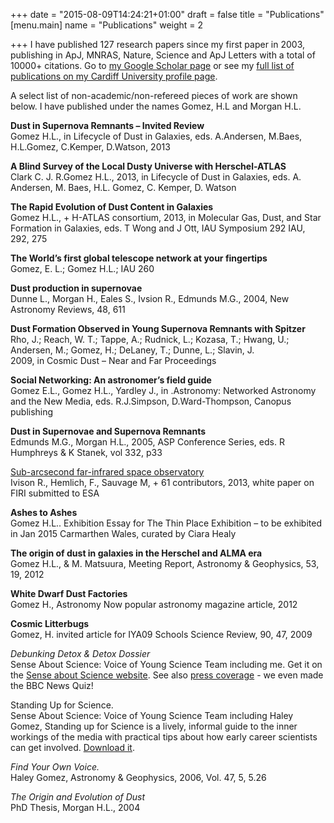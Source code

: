 +++
date = "2015-08-09T14:24:21+01:00"
draft = false
title = "Publications"
[menu.main]
name = "Publications"
weight = 2

+++
I have published 127 research papers since my first paper in 2003, publishing in ApJ, MNRAS, Nature, Science and ApJ Letters with a total of 10000+ citations. Go to [my Google Scholar page](https://scholar.google.co.uk/citations?user=Hk6f2h8AAAAJ&hl=en) or see my [full list of publications on my Cardiff University profile page](https://www.astro.cf.ac.uk/contactsandpeople/?page=full&id=151).

A select list of non-academic/non-refereed pieces of work are shown below. I have published under the names Gomez, H.L and Morgan H.L.


**Dust in Supernova Remnants – Invited Review**  
Gomez H.L., in Lifecycle of Dust in Galaxies, eds. A.Andersen, M.Baes, H.L.Gomez, C.Kemper, D.Watson, 2013  

**A Blind Survey of the Local Dusty Universe with Herschel-ATLAS**  
Clark C. J. R.Gomez H.L., 2013, in Lifecycle of Dust in Galaxies, eds. A. Andersen, M. Baes, H.L. Gomez, C. Kemper, D. Watson  

**The Rapid Evolution of Dust Content in Galaxies**  
Gomez H.L., + H-ATLAS consortium, 2013, in Molecular Gas, Dust, and Star Formation in Galaxies, eds. T Wong and J Ott, IAU Symposium 292 IAU, 292, 275  

**The World’s first global telescope network at your fingertips**  
Gomez, E. L.; Gomez H.L.; IAU 260  

**Dust production in supernovae**  
Dunne L., Morgan H., Eales S., Ivsion R., Edmunds M.G., 2004, New Astronomy Reviews, 48, 611  

**Dust Formation Observed in Young Supernova Remnants with Spitzer**  
Rho, J.; Reach, W. T.; Tappe, A.; Rudnick, L.; Kozasa, T.; Hwang, U.; Andersen, M.; Gomez, H.; DeLaney, T.; Dunne, L.; Slavin, J.  
2009, in Cosmic Dust – Near and Far Proceedings  

**Social Networking: An astronomer’s field guide**  
Gomez E.L., Gomez H.L., Yardley J., in .Astronomy: Networked Astronomy and the New Media, eds. R.J.Simpson, D.Ward-Thompson, Canopus publishing  

**Dust in Supernovae and Supernova Remnants**  
Edmunds M.G., Morgan H.L., 2005, ASP Conference Series, eds. R Humphreys & K Stanek, vol 332, p33  

[Sub-arcsecond far-infrared space observatory](http://www.homepages.ucl.ac.uk/~ucapgsa/Test_docs/HighResFIR_WP.pdf)  
Ivison R., Hemlich, F., Sauvage M, + 61 contributors, 2013, white paper on FIRI submitted to ESA  

**Ashes to Ashes**  
Gomez H.L.. Exhibition Essay for The Thin Place Exhibition – to be exhibited in Jan 2015 Carmarthen Wales, curated by Ciara Healy  

**The origin of dust in galaxies in the Herschel and ALMA era**  
Gomez H.L., & M. Matsuura, Meeting Report, Astronomy & Geophysics, 53, 19, 2012  

**White Dwarf Dust Factories**  
Gomez H., Astronomy Now popular astronomy magazine article, 2012  

**Cosmic Litterbugs**  
Gomez, H. invited article for IYA09 Schools Science Review, 90, 47, 2009  

*Debunking Detox & Detox Dossier*  
Sense About Science: Voice of Young Science Team including me. Get it on the [Sense about Science website](http://www.senseaboutscience.org.uk/index.php/site/project/14/). See also [press coverage](http://www.senseaboutscience.org.uk/index.php/site/project/48/) - we even made the BBC News Quiz!  

Standing Up for Science.  
Sense About Science: Voice of Young Science Team including Haley Gomez, Standing up for Science is a lively, informal guide to the inner workings of the media with practical tips about how early career scientists can get involved. [Download it](http://www.senseaboutscience.org.uk/index.php/site/about/103).  

*Find Your Own Voice.*  
Haley Gomez, Astronomy & Geophysics, 2006, Vol. 47, 5, 5.26  

*The Origin and Evolution of Dust*  
PhD Thesis, Morgan H.L., 2004  

